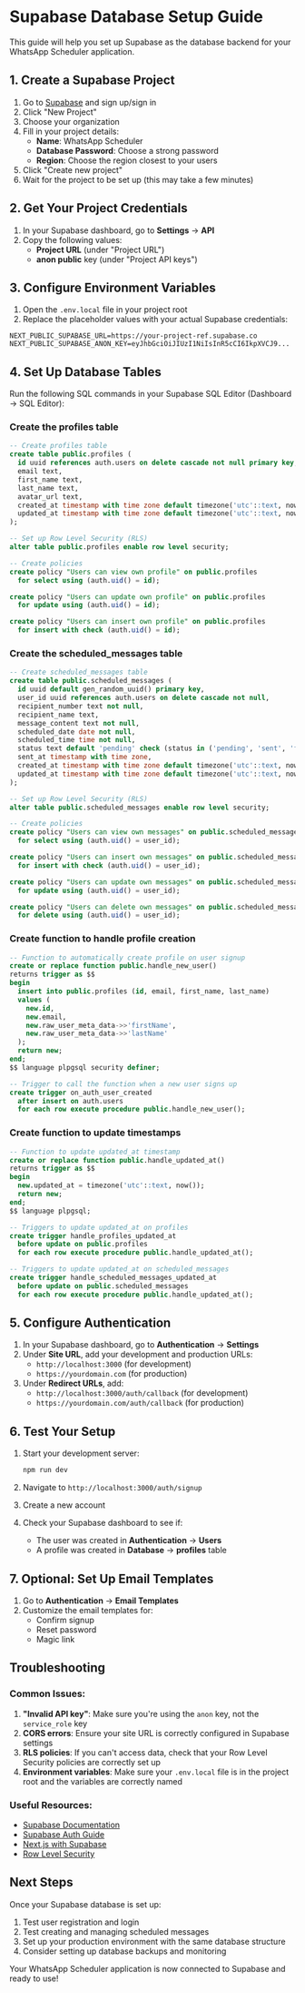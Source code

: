 # Supabase Database Setup Guide

This guide will help you set up Supabase as the database backend for your WhatsApp Scheduler application.

## 1. Create a Supabase Project

1. Go to [Supabase](https://supabase.com) and sign up/sign in
2. Click "New Project"
3. Choose your organization
4. Fill in your project details:
   - **Name**: WhatsApp Scheduler
   - **Database Password**: Choose a strong password
   - **Region**: Choose the region closest to your users
5. Click "Create new project"
6. Wait for the project to be set up (this may take a few minutes)

## 2. Get Your Project Credentials

1. In your Supabase dashboard, go to **Settings** → **API**
2. Copy the following values:
   - **Project URL** (under "Project URL")
   - **anon public** key (under "Project API keys")

## 3. Configure Environment Variables

1. Open the `.env.local` file in your project root
2. Replace the placeholder values with your actual Supabase credentials:

```env
NEXT_PUBLIC_SUPABASE_URL=https://your-project-ref.supabase.co
NEXT_PUBLIC_SUPABASE_ANON_KEY=eyJhbGciOiJIUzI1NiIsInR5cCI6IkpXVCJ9...
```

## 4. Set Up Database Tables

Run the following SQL commands in your Supabase SQL Editor (Dashboard → SQL Editor):

### Create the profiles table

```sql
-- Create profiles table
create table public.profiles (
  id uuid references auth.users on delete cascade not null primary key,
  email text,
  first_name text,
  last_name text,
  avatar_url text,
  created_at timestamp with time zone default timezone('utc'::text, now()) not null,
  updated_at timestamp with time zone default timezone('utc'::text, now()) not null
);

-- Set up Row Level Security (RLS)
alter table public.profiles enable row level security;

-- Create policies
create policy "Users can view own profile" on public.profiles
  for select using (auth.uid() = id);

create policy "Users can update own profile" on public.profiles
  for update using (auth.uid() = id);

create policy "Users can insert own profile" on public.profiles
  for insert with check (auth.uid() = id);
```

### Create the scheduled_messages table

```sql
-- Create scheduled_messages table
create table public.scheduled_messages (
  id uuid default gen_random_uuid() primary key,
  user_id uuid references auth.users on delete cascade not null,
  recipient_number text not null,
  recipient_name text,
  message_content text not null,
  scheduled_date date not null,
  scheduled_time time not null,
  status text default 'pending' check (status in ('pending', 'sent', 'failed', 'cancelled')),
  sent_at timestamp with time zone,
  created_at timestamp with time zone default timezone('utc'::text, now()) not null,
  updated_at timestamp with time zone default timezone('utc'::text, now()) not null
);

-- Set up Row Level Security (RLS)
alter table public.scheduled_messages enable row level security;

-- Create policies
create policy "Users can view own messages" on public.scheduled_messages
  for select using (auth.uid() = user_id);

create policy "Users can insert own messages" on public.scheduled_messages
  for insert with check (auth.uid() = user_id);

create policy "Users can update own messages" on public.scheduled_messages
  for update using (auth.uid() = user_id);

create policy "Users can delete own messages" on public.scheduled_messages
  for delete using (auth.uid() = user_id);
```

### Create function to handle profile creation

```sql
-- Function to automatically create profile on user signup
create or replace function public.handle_new_user()
returns trigger as $$
begin
  insert into public.profiles (id, email, first_name, last_name)
  values (
    new.id,
    new.email,
    new.raw_user_meta_data->>'firstName',
    new.raw_user_meta_data->>'lastName'
  );
  return new;
end;
$$ language plpgsql security definer;

-- Trigger to call the function when a new user signs up
create trigger on_auth_user_created
  after insert on auth.users
  for each row execute procedure public.handle_new_user();
```

### Create function to update timestamps

```sql
-- Function to update updated_at timestamp
create or replace function public.handle_updated_at()
returns trigger as $$
begin
  new.updated_at = timezone('utc'::text, now());
  return new;
end;
$$ language plpgsql;

-- Triggers to update updated_at on profiles
create trigger handle_profiles_updated_at
  before update on public.profiles
  for each row execute procedure public.handle_updated_at();

-- Triggers to update updated_at on scheduled_messages
create trigger handle_scheduled_messages_updated_at
  before update on public.scheduled_messages
  for each row execute procedure public.handle_updated_at();
```

## 5. Configure Authentication

1. In your Supabase dashboard, go to **Authentication** → **Settings**
2. Under **Site URL**, add your development and production URLs:
   - `http://localhost:3000` (for development)
   - `https://yourdomain.com` (for production)
3. Under **Redirect URLs**, add:
   - `http://localhost:3000/auth/callback` (for development)
   - `https://yourdomain.com/auth/callback` (for production)

## 6. Test Your Setup

1. Start your development server:
   ```bash
   npm run dev
   ```

2. Navigate to `http://localhost:3000/auth/signup`
3. Create a new account
4. Check your Supabase dashboard to see if:
   - The user was created in **Authentication** → **Users**
   - A profile was created in **Database** → **profiles** table

## 7. Optional: Set Up Email Templates

1. Go to **Authentication** → **Email Templates**
2. Customize the email templates for:
   - Confirm signup
   - Reset password
   - Magic link

## Troubleshooting

### Common Issues:

1. **"Invalid API key"**: Make sure you're using the `anon` key, not the `service_role` key
2. **CORS errors**: Ensure your site URL is correctly configured in Supabase settings
3. **RLS policies**: If you can't access data, check that your Row Level Security policies are correctly set up
4. **Environment variables**: Make sure your `.env.local` file is in the project root and the variables are correctly named

### Useful Resources:

- [Supabase Documentation](https://supabase.com/docs)
- [Supabase Auth Guide](https://supabase.com/docs/guides/auth)
- [Next.js with Supabase](https://supabase.com/docs/guides/getting-started/tutorials/with-nextjs)
- [Row Level Security](https://supabase.com/docs/guides/auth/row-level-security)

## Next Steps

Once your Supabase database is set up:

1. Test user registration and login
2. Test creating and managing scheduled messages
3. Set up your production environment with the same database structure
4. Consider setting up database backups and monitoring

Your WhatsApp Scheduler application is now connected to Supabase and ready to use!